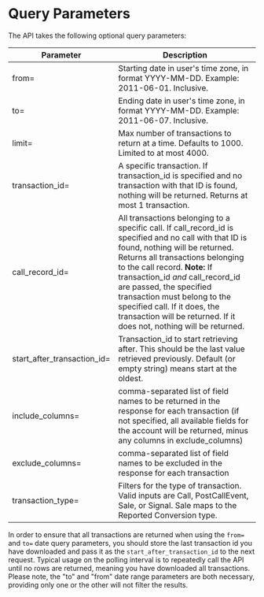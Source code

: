 Query Parameters
================

The API takes the following optional query parameters:

<table>
<colgroup>
<col style="width: 16%" />
<col style="width: 83%" />
</colgroup>
<thead>
<tr class="header">
<th>Parameter</th>
<th>Description</th>
</tr>
</thead>
<tbody>
<tr class="odd">
<td>from=</td>
<td>Starting date in user's time zone, in format YYYY-MM-DD. Example: 2011-06-01. Inclusive.</td>
</tr>
<tr class="even">
<td>to=</td>
<td>Ending date in user's time zone, in format YYYY-MM-DD. Example: 2011-06-07. Inclusive.</td>
</tr>
<tr class="odd">
<td>limit=</td>
<td>Max number of transactions to return at a time. Defaults to 1000. Limited to at most 4000.</td>
</tr>
<tr class="even">
<td>transaction_id=</td>
<td>A specific transaction. If transaction_id is specified and no transaction with that ID is found, nothing will be returned. Returns at most 1 transaction.</td>
</tr>
<tr class="odd">
<td>call_record_id=</td>
<td>All transactions belonging to a specific call. If call_record_id is specified and no call with that ID is found, nothing will be returned. Returns all transactions belonging to the call record. <strong>Note:</strong> If transaction_id <em>and</em> call_record_id are passed, the specified transaction must belong to the specified call. If it does, the transaction will be returned. If it does not, nothing will be returned.</td>
</tr>
<tr class="even">
<td>start_after_transaction_id=</td>
<td>Transaction_id to start retrieving after. This should be the last value retrieved previously. Default (or empty string) means start at the oldest.</td>
</tr>
<tr class="odd">
<td>include_columns=</td>
<td>comma-separated list of field names to be returned in the response for each transaction (if not specified, all available fields for the account will be returned, minus any columns in exclude_columns)</td>
</tr>
<tr class="even">
<td>exclude_columns=</td>
<td>comma-separated list of field names to be excluded in the response for each transaction</td>
</tr>
<tr class="odd">
<td>transaction_type=</td>
<td>Filters for the type of transaction. Valid inputs are Call, PostCallEvent, Sale, or Signal. Sale maps to the Reported Conversion type.</td>
</tr>
</tbody>
</table>

In order to ensure that all transactions are returned when using the
<code>from=</code> and <code>to=</code> date query parameters, you should store the last
transaction id you have downloaded and pass it as the
<code>start_after_transaction_id</code> to the next request. Typical usage on the
polling interval is to repeatedly call the API until no rows are
returned, meaning you have downloaded all transactions. Please note, the
"to" and "from" date range parameters are both necessary, providing only
one or the other will not filter the results.
